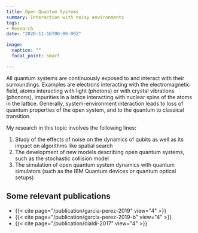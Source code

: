 ```yaml
---
title: Open Quantum Systems
summary: Interaction with noisy environments
tags:
- Research
date: "2020-11-16T00:00:00Z"

image:
  caption: ""
  focal_point: Smart

---
```


All quantum systems are continuously exposed to and interact with their surroundings. Examples are electrons interacting with the electromagnetic field, atoms interacting with light (photons) or with crystal vibrations (phonons), impurities in a lattice interacting with nuclear spins of the atoms in the lattice. Generally, system-environment interaction leads to loss of quantum properties of the open system, and to the quantum to classical transition.

My research in this topic involves the following lines:
1. Study of the effects of noise on the dynamics of qubits as well as its impact on algorithms like spatial search
2. The development of new models describing open quantum systems, such as the stochastic collision model
3. The simulation of open quantum system dynamics with quantum simulators (such as the IBM Quantum devices or quantum optical setups)

## Some relevant publications
* {{< cite page="/publication/garcia-perez-2019" view="4" >}}
* {{< cite page="/publication/garcia-perez-2019-b" view="4" >}}
* {{< cite page="/publication/cialdi-2017" view="4" >}}